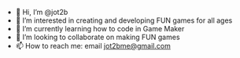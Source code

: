 - 👋 Hi, I’m @jot2b
- 👀 I’m interested in creating and developing FUN games for all ages
- 🌱 I’m currently learning how to code in Game Maker
- 💞️ I’m looking to collaborate on making FUN games
- 📫 How to reach me: email jot2bme@gmail.com
